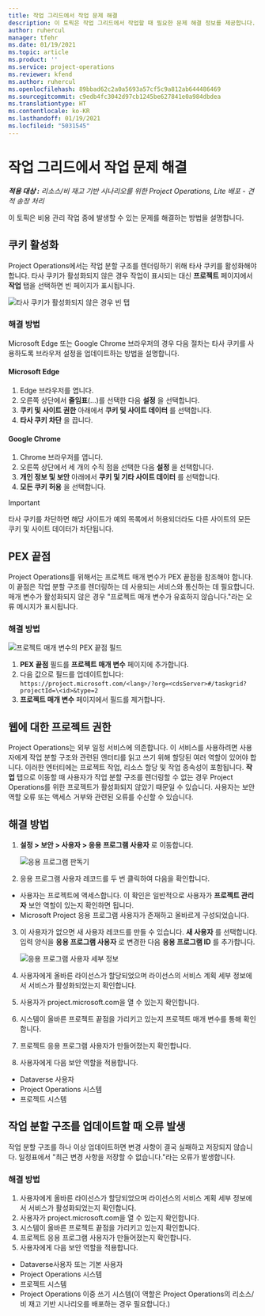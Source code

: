 ```yaml
---
title: 작업 그리드에서 작업 문제 해결
description: 이 토픽은 작업 그리드에서 작업할 때 필요한 문제 해결 정보를 제공합니다.
author: ruhercul
manager: tfehr
ms.date: 01/19/2021
ms.topic: article
ms.product: ''
ms.service: project-operations
ms.reviewer: kfend
ms.author: ruhercul
ms.openlocfilehash: 89bbad62c2a0a5693a57cf5c9a812ab644486469
ms.sourcegitcommit: c9edb4fc3042d97cb1245be627841e0a984dbdea
ms.translationtype: HT
ms.contentlocale: ko-KR
ms.lasthandoff: 01/19/2021
ms.locfileid: "5031545"
---
```

# <a name="troubleshoot-working-in-the-task-grid"></a>작업 그리드에서 작업 문제 해결 

_**적용 대상 :** 리소스/비 재고 기반 시나리오를 위한 Project Operations, Lite 배포 - 견적 송장 처리_

이 토픽은 비용 관리 작업 중에 발생할 수 있는 문제를 해결하는 방법을 설명합니다.

## <a name="enable-cookies"></a>쿠키 활성화

Project Operations에서는 작업 분할 구조를 렌더링하기 위해 타사 쿠키를 활성화해야 합니다. 타사 쿠키가 활성화되지 않은 경우 작업이 표시되는 대신 **프로젝트** 페이지에서 **작업** 탭을 선택하면 빈 페이지가 표시됩니다.

![타사 쿠키가 활성화되지 않은 경우 빈 탭](media/blankschedule.png)


### <a name="workaround"></a>해결 방법
Microsoft Edge 또는 Google Chrome 브라우저의 경우 다음 절차는 타사 쿠키를 사용하도록 브라우저 설정을 업데이트하는 방법을 설명합니다.

#### <a name="microsoft-edge"></a>Microsoft Edge

1. Edge 브라우저를 엽니다.
2. 오른쪽 상단에서 **줄임표**(...)를 선택한 다음 **설정** 을 선택합니다.
3. **쿠키 및 사이트 권한** 아래에서 **쿠키 및 사이트 데이터** 를 선택합니다.
4. **타사 쿠키 차단** 을 끕니다.

#### <a name="google-chrome"></a>Google Chrome

1. Chrome 브라우저를 엽니다.
2. 오른쪽 상단에서 세 개의 수직 점을 선택한 다음 **설정** 을 선택합니다.
3. **개인 정보 및 보안** 아래에서 **쿠키 및 기타 사이트 데이터** 를 선택합니다.
4. **모든 쿠키 허용** 을 선택합니다.

> [!IMPORTANT]
> 타사 쿠키를 차단하면 해당 사이트가 예외 목록에서 허용되더라도 다른 사이트의 모든 쿠키 및 사이트 데이터가 차단됩니다.

## <a name="pex-endpoint"></a>PEX 끝점

Project Operations를 위해서는 프로젝트 매개 변수가 PEX 끝점을 참조해야 합니다. 이 끝점은 작업 분할 구조를 렌더링하는 데 사용되는 서비스와 통신하는 데 필요합니다. 매개 변수가 활성화되지 않은 경우 "프로젝트 매개 변수가 유효하지 않습니다."라는 오류 메시지가 표시됩니다. 

### <a name="workaround"></a>해결 방법
 ![프로젝트 매개 변수의 PEX 끝점 필드](media/projectparameter.png)

1. **PEX 끝점** 필드를 **프로젝트 매개 변수** 페이지에 추가합니다.
2. 다음 값으로 필드를 업데이트합니다: `https://project.microsoft.com/<lang>/?org=<cdsServer>#/taskgrid?projectId=\<id>&type=2`
3. **프로젝트 매개 변수** 페이지에서 필드를 제거합니다.

## <a name="privileges-for-project-for-the-web"></a>웹에 대한 프로젝트 권한

Project Operations는 외부 일정 서비스에 의존합니다. 이 서비스를 사용하려면 사용자에게 작업 분할 구조와 관련된 엔터티를 읽고 쓰기 위해 할당된 여러 역할이 있어야 합니다. 이러한 엔터티에는 프로젝트 작업, 리소스 할당 및 작업 종속성이 포함됩니다. **작업** 탭으로 이동할 때 사용자가 작업 분할 구조를 렌더링할 수 없는 경우 Project Operations를 위한 프로젝트가 활성화되지 않았기 때문일 수 있습니다. 사용자는 보안 역할 오류 또는 액세스 거부와 관련된 오류를 수신할 수 있습니다.


## <a name="workaround"></a>해결 방법

1. **설정 > 보안 > 사용자 > 응용 프로그램 사용자** 로 이동합니다.  

   ![응용 프로그램 판독기](media/applicationuser.jpg)
   
2. 응용 프로그램 사용자 레코드를 두 번 클릭하여 다음을 확인합니다.

 - 사용자는 프로젝트에 액세스합니다. 이 확인은 일반적으로 사용자가 **프로젝트 관리자** 보안 역할이 있는지 확인하면 됩니다.
 - Microsoft Project 응용 프로그램 사용자가 존재하고 올바르게 구성되었습니다.
 
3. 이 사용자가 없으면 새 사용자 레코드를 만들 수 있습니다. **새 사용자** 를 선택합니다. 입력 양식을 **응용 프로그램 사용자** 로 변경한 다음 **응용 프로그램 ID** 를 추가합니다.

   ![응용 프로그램 사용자 세부 정보](media/applicationuserdetails.jpg)

4. 사용자에게 올바른 라이선스가 할당되었으며 라이선스의 서비스 계획 세부 정보에서 서비스가 활성화되었는지 확인합니다.
5. 사용자가 project.microsoft.com을 열 수 있는지 확인합니다.
6. 시스템이 올바른 프로젝트 끝점을 가리키고 있는지 프로젝트 매개 변수를 통해 확인합니다.
7. 프로젝트 응용 프로그램 사용자가 만들어졌는지 확인합니다.
8. 사용자에게 다음 보안 역할을 적용합니다.

  - Dataverse 사용자
  - Project Operations 시스템
  - 프로젝트 시스템

## <a name="error-when-updating-the-work-breakdown-structure"></a>작업 분할 구조를 업데이트할 때 오류 발생

작업 분할 구조를 하나 이상 업데이트하면 변경 사항이 결국 실패하고 저장되지 않습니다. 일정표에서 "최근 변경 사항을 저장할 수 없습니다."라는 오류가 발생합니다.

### <a name="workaround"></a>해결 방법

1. 사용자에게 올바른 라이선스가 할당되었으며 라이선스의 서비스 계획 세부 정보에서 서비스가 활성화되었는지 확인합니다.
2. 사용자가 project.microsoft.com을 열 수 있는지 확인합니다.
3. 시스템이 올바른 프로젝트 끝점을 가리키고 있는지 확인합니다.
4. 프로젝트 응용 프로그램 사용자가 만들어졌는지 확인합니다.
5. 사용자에게 다음 보안 역할을 적용합니다.
  
  - Dataverse사용자 또는 기본 사용자
  - Project Operations 시스템
  - 프로젝트 시스템
  - Project Operations 이중 쓰기 시스템(이 역할은 Project Operations의 리소스/비 재고 기반 시나리오를 배포하는 경우 필요합니다.)
